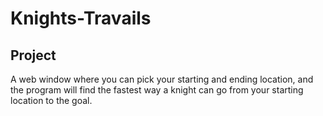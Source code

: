 # Knights-Travails

## Project

A web window where you can pick your starting and ending location, and the program will find the fastest way a knight can go from your starting location to the goal.
